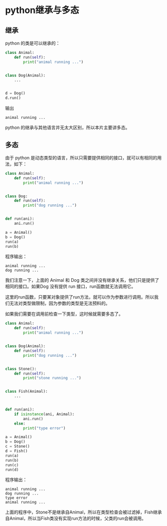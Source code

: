 # python继承与多态

## 继承

python 的类是可以继承的：

```python
class Animal:
    def run(self):
        print("animal running ...")


class Dog(Animal):
    ...


d = Dog()
d.run()
```

输出

```text
animal running ...
```

python 的继承与其他语言并无太大区别，所以本片主要讲多态。

## 多态

由于 python 是动态类型的语言，所以只需要提供相同的接口，就可以有相同的用法，如下：

```python
class Animal:
    def run(self):
        print("animal running ...")


class Dog:
    def run(self):
        print("dog running ...")


def run(ani):
    ani.run()

a = Animal()
b = Dog()
run(a)
run(b)
```

程序输出：

```text
animal running ...
dog running ...
```

我们注意一下，上面的 Animal 和 Dog 类之间并没有继承关系，他们只是提供了相同的接口。如果Dog 没有提供 run 接口，run函数就无法调用它。

这里的run函数，只要某对象提供了run方法，就可以作为参数进行调用。所以我们无法对类型做限制，因为参数的类型是无法预料的。

如果我们需要在调用前检查一下类型，这时候就需要多态了。

```python
class Animal:
    def run(self):
        print("animal running ...")


class Dog(Animal):
    def run(self):
        print("dog running ...")


class Stone():
    def run(self):
        print("stone running ...")


class Fish(Animal):
    ...


def run(ani):
    if isinstance(ani, Animal):
        ani.run()
    else:
        print("type error")

a = Animal()
b = Dog()
c = Stone()
d = Fish()
run(a)
run(b)
run(c)
run(d)
```

程序输出：

```text
animal running ...
dog running ...
type error
animal running ...
```

上面的程序中，Stone不是继承自Animal，所以在类型检查会被过滤掉，Fish继承自Animal，所以当Fish类没有实现run方法的时候，父类的run会被调用。


